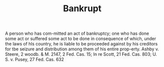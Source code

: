---
title: Bankrupt
permalink: "/definitions/bankrupt.html"
body: A person who has com-mitted an act of bankruptcy; one who has done some act
  or suffered some act to be done in consequence of which, under the laws of hls country,
  he is liable to be proceeded against by his creditors for tbe seizure and distribution
  among them of his entire prop-erty. Ashby v. Steere, 2 woodb. & M. 2147, 2 Fed.
  Cas. 15; In re Scott, 21 Fed. Cas. 803; U. S. v. Pusey, 27 Fed. Cas. 632
published_at: '2018-07-07'
layout: post
---
